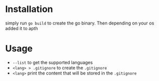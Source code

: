 # Installation
simply run `go build` to create the go binary. Then depending on your os added it to apth

# Usage
- `--list` to get the supported languages
- `<lang> > .gitignore` to create the `.gitignore`
- `<lang>` print the content that will be stored in the `.gitignore`
  
